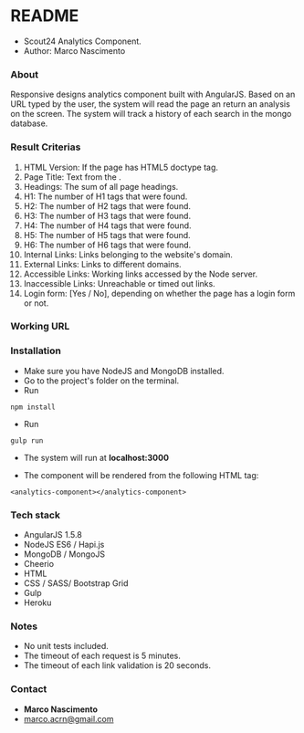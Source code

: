 # README #

* Scout24 Analytics Component.
* Author: Marco Nascimento

### About ###
Responsive designs analytics component built with AngularJS.
Based on an URL typed by the user, the system will read the page an return an analysis on the screen.
The system will track a history of each search in the mongo database.

### Result Criterias ###
1. HTML Version: If the page has HTML5 doctype tag.
2. Page Title: Text from the <title></title>. 
3. Headings: The sum of all page headings.
4. H1: The number of H1 tags that were found.
5. H2: The number of H2 tags that were found.
6. H3: The number of H3 tags that were found.
7. H4: The number of H4 tags that were found.
8. H5: The number of H5 tags that were found.
9. H6: The number of H6 tags that were found.
10. Internal Links: Links belonging to the website's domain.
11. External Links: Links to different domains.
12. Accessible Links: Working links accessed by the Node server.
13. Inaccessible Links: Unreachable or timed out links.
14. Login form: [Yes / No], depending on whether the page has a login form or not. 


### Working URL ###


### Installation ###

* Make sure you have NodeJS and MongoDB installed.
* Go to the project's folder on the terminal.
* Run 
```
npm install
```
* Run 
```
gulp run
```
* The system will run at **localhost:3000**

* The component will be rendered from the following HTML tag:

```
<analytics-component></analytics-component>
```

### Tech stack ###

* AngularJS 1.5.8
* NodeJS ES6 / Hapi.js
* MongoDB / MongoJS
* Cheerio
* HTML
* CSS / SASS/ Bootstrap Grid
* Gulp
* Heroku

### Notes ###

* No unit tests included.
* The timeout of each request is 5 minutes.
* The timeout of each link validation is 20 seconds.

### Contact ###

* **Marco Nascimento**
* marco.acrn@gmail.com